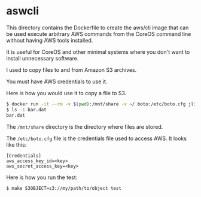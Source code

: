 # aswcli

This directory contains the Dockerfile to create the
aws/cli image that can be used execute arbitrary AWS
commands from the CoreOS command line without having
AWS tools installed.

It is useful for CoreOS and other minimal systems where
you don't want to install unnecessary software.

I used to copy files to and from Amazon S3 archives.

You must have AWS credentials to use it.

Here is how you would use it to copy a file to S3.

```bash
$ docker run -it --rm -v $(pwd):/mnt/share -v ~/.boto:/etc/boto.cfg jlinoff/awscli aws s3 cp s3://foo/bar.dat .
$ ls -1 bar.dat
bar.dat
```

The `/mnt/share` directory is the directory where files are stored.

The `/etc/boto.cfg` file is the credentials file used to access AWS. It
looks like this:

```
[Credentials]
aws_access_key_id=<key>
aws_secret_access_key=<key>
```

Here is how you run the test:

```bash
$ make S3OBJECT=s3://my/path/to/object test
```

